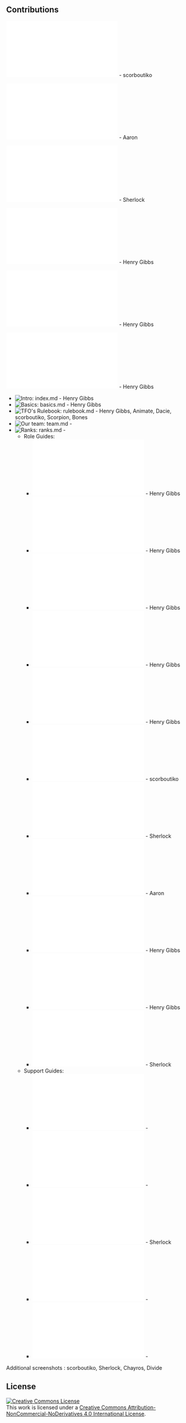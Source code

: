## Contributions

![Anti Air Role Guide](../RoleGuide/AA.md) - scorboutiko

![Anti Tank Role Guide](../RoleGuide/AT.md) - Aaron

![Auto Riflemen Role Guide](../RoleGuide/AR.md) - Sherlock

![Platoon leader](../RoleGuide/pltleader.md) - Henry Gibbs

![Squad leader](../RoleGuide/sql.md) - Henry Gibbs

![Medic & CLS](../RoleGuide/medic.md) - Henry Gibbs


- ![Intro: index.md]() - Henry Gibbs
- ![Basics: basics.md]() - Henry Gibbs
- ![TFO's Rulebook: rulebook.md]() - Henry Gibbs, Animate, Dacie, scorboutiko, Scorpion, Bones
- ![Our team: team.md]() - 
- ![Ranks: ranks.md]() - 
  - Role Guides:
    - ![Platoon leader: RoleGuide/pltleader.md](../RoleGuide/pltleader.md) - Henry Gibbs
    - ![Medic + CLS: RoleGuide/medic.md](../RoleGuide/medic.md) - Henry Gibbs
    - ![JTAC/FO: RoleGuide/jtac.md](../RoleGuide/jtac.md) - Henry Gibbs
    - ![Squad leader: RoleGuide/sql.md](../RoleGuide/sql.md) - Henry Gibbs
    - ![Rifleman + LAT: RoleGuide/rifleman.md](../RoleGuide/rifleman.md) - Henry Gibbs
    - ![Anti Air: RoleGuide/AA.md](../RoleGuide/AA.md) - scorboutiko
    - ![Auto Rifleman: RoleGuide/AR.md](../RoleGuide/AR.md) - Sherlock
    - ![Anti Tank: RoleGuide/AT.md](../RoleGuide/AT.md) - Aaron
    - ![Marksmen: RoleGuide/marksmen.md](../RoleGuide/marksmen.md) - Henry Gibbs
    - ![Engineer: RoleGuide/eod.md](../RoleGuide/eod.md) - Henry Gibbs
    - ![Grenadier: RoleGuide/grenadier.md](../RoleGuide/grenadier.md) - Sherlock
  - Support Guides:
    - ![Air Support: SupportRoles/Air-Support.md](../SupportRoles/Air-Support.md) - 
    - ![Fire Support: SupportRoles/Fire-Support.md](../SupportRoles/Fire-Support.md) - 
    - ![Tank Support: SupportRoles/Tank-Support.md](../SupportRoles/Tank-Support.md) - Sherlock
    - ![Recon Team: SupportRoles/Recon-Team.md](../SupportRoles/Recon-Team.md) - 
    - ![Sniper Team: SupportRoles/Sniper-Team.md](../SupportRoles/Sniper-Team.md) - 

Additional screenshots : scorboutiko, Sherlock, Chayros, Divide

## License
<a rel="license" href="http://creativecommons.org/licenses/by-nc-nd/4.0/"><img alt="Creative Commons License" style="border-width:0" src="https://i.creativecommons.org/l/by-nc-nd/4.0/88x31.png" /></a><br />This work is licensed under a <a rel="license" href="http://creativecommons.org/licenses/by-nc-nd/4.0/">Creative Commons Attribution-NonCommercial-NoDerivatives 4.0 International License</a>.
